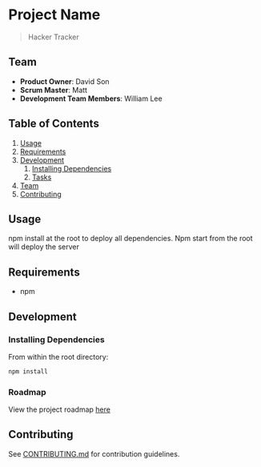 # Project Name

> Hacker Tracker

## Team

  - __Product Owner__: David Son
  - __Scrum Master__: Matt
  - __Development Team Members__: William Lee

## Table of Contents

1. [Usage](#Usage)
1. [Requirements](#requirements)
1. [Development](#development)
    1. [Installing Dependencies](#installing-dependencies)
    1. [Tasks](#tasks)
1. [Team](#team)
1. [Contributing](#contributing)

## Usage

npm install at the root to deploy all dependencies. Npm start from the root will deploy the server

## Requirements

- npm

## Development

### Installing Dependencies

From within the root directory:

```sh
npm install
```

### Roadmap

View the project roadmap [here](LINK_TO_PROJECT_ISSUES)


## Contributing

See [CONTRIBUTING.md](_CONTRIBUTING.md) for contribution guidelines.
